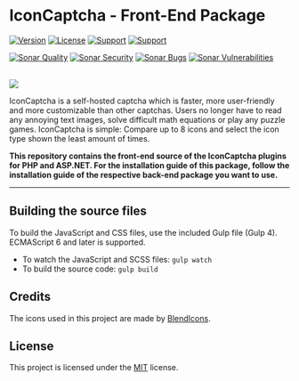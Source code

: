 # IconCaptcha - Front-End Package

[![Version](https://img.shields.io/badge/Version-3.1.2-orange.svg?style=flat-square)]()
[![License](https://img.shields.io/badge/License-MIT-blue.svg?style=flat-square)]()
[![Support](https://img.shields.io/badge/Support-PayPal-yellow.svg?style=flat-square)](https://paypal.me/nlgamevideosnl)
[![Support](https://img.shields.io/badge/Support-Buy_Me_A_Coffee-yellow.svg?style=flat-square)](https://www.buymeacoffee.com/fabianwennink)

[![Sonar Quality](https://img.shields.io/sonar/alert_status/fabianwennink_IconCaptcha-Widget?server=https%3A%2F%2Fsonarcloud.io&style=flat-square&logo=sonarcloud)](https://sonarcloud.io/dashboard?id=fabianwennink_IconCaptcha-Widget)
[![Sonar Security](https://img.shields.io/sonar/security_rating/fabianwennink_IconCaptcha-Widget?server=https%3A%2F%2Fsonarcloud.io&style=flat-square&logo=sonarcloud&color=%234c1)](https://sonarcloud.io/dashboard?id=fabianwennink_IconCaptcha-Widget)
[![Sonar Bugs](https://img.shields.io/sonar/bugs/fabianwennink_IconCaptcha-Widget?server=https%3A%2F%2Fsonarcloud.io&style=flat-square&logo=sonarcloud)](https://sonarcloud.io/dashboard?id=fabianwennink_IconCaptcha-Widget)
[![Sonar Vulnerabilities](https://img.shields.io/sonar/vulnerabilities/fabianwennink_IconCaptcha-Widget?server=https%3A%2F%2Fsonarcloud.io&style=flat-square&logo=sonarcloud)](https://sonarcloud.io/dashboard?id=fabianwennink_IconCaptcha-Widget)

<br><img src="http://i.imgur.com/RMUALSz.png" />

IconCaptcha is a self-hosted captcha which is faster, more user-friendly and more customizable than other captchas. Users no longer have to read any annoying
text images, solve difficult math equations or play any puzzle games. IconCaptcha is simple: Compare up to 8 icons and select the icon type shown the least amount of times.

**This repository contains the front-end source of the IconCaptcha plugins for PHP and ASP.NET. For the installation guide of this package, follow the installation guide of the respective back-end package you want to use.**

___

## Building the source files
To build the JavaScript and CSS files, use the included Gulp file (Gulp 4). ECMAScript 6 and later is supported.

- To watch the JavaScript and SCSS files: ```gulp watch```
- To build the source code: ```gulp build```

## Credits
The icons used in this project are made by [BlendIcons](https://blendicons.com/).

## License
This project is licensed under the <a href="https://github.com/fabianwennink/jQuery-Icon-Captcha-Plugin/blob/master/LICENSE">MIT</a> license.
